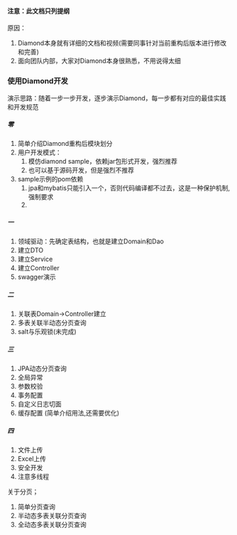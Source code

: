#### 注意：此文档只列提纲
原因：
1. Diamond本身就有详细的文档和视频(需要同事针对当前重构后版本进行修改和完善)
1. 面向团队内部，大家对Diamond本身很熟悉，不用说得太细

### 使用Diamond开发
演示思路：随着一步一步开发，逐步演示Diamond，每一步都有对应的最佳实践和开发规范

##### 零
1. 简单介绍Diamond重构后模块划分
1. 用户开发模式：
    1. 模仿diamond sample，依赖jar包形式开发，强烈推荐
    1. 也可以基于源码开发，但是强烈不推荐
1. sample示例的pom依赖
    1. jpa和mybatis只能引入一个，否则代码编译都不过去，这是一种保护机制,强制要求
    1. 
##### 一
1. 领域驱动：先确定表结构，也就是建立Domain和Dao
1. 建立DTO
1. 建立Service
1. 建立Controller
1. swagger演示

##### 二
1. 关联表Domain->Controller建立
1. 多表关联半动态分页查询
1. salt与乐观锁(未完成)

##### 三
1. JPA动态分页查询
1. 全局异常
1. 参数校验
1. 事务配置
1. 自定义日志切面
1. 缓存配置 (简单介绍用法,还需要优化)

##### 四
1. 文件上传
1. Excel上传
1. 安全开发
1. 注意多线程


关于分页；
1. 简单分页查询
1. 半动态多表关联分页查询
1. 全动态多表关联分页查询


